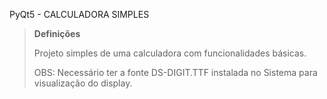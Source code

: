 PyQt5 - CALCULADORA SIMPLES

> **Definições**
>
> Projeto simples de uma calculadora com funcionalidades básicas.
>
>OBS: Necessário ter a fonte DS-DIGIT.TTF instalada no Sistema para visualização do display.